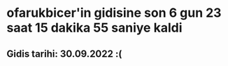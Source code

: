 # ofarukbicer'in gidisine son 6 gun 23 saat 15 dakika 55 saniye kaldi

## Gidis tarihi: 30.09.2022 :(